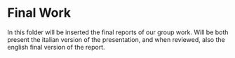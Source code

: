 # Final Work
In this folder will be inserted the final reports of our group work. Will be both present the italian version of the presentation, and when reviewed,
also the english final version of the report.
